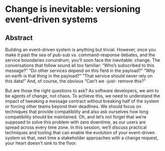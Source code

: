 # Change is inevitable: versioning event-driven systems

## Abstract

Building an event-driven system is anything but trivial. However, once you make it past the sea of pub-sub vs. command-response debates, and the service boundaries conundrum, you’ll soon face the inevitable: change. The conversations that follow sound all too familiar: “Who’s subscribed to this message?” “Do other services depend on this field in the payload?” “Why on earth is that thing in the payload?” “That service should never rely on this data!” And, of course, the obvious “Can’t we -just- remove this?”

But are those the right questions to ask? As software developers, we aim to be agents of change, not chaos. To achieve this, we need to understand the impact of tweaking a message contract without breaking half of the system or forcing other teams beyond their deadlines. We should focus on techniques that provide compatibility and also ask ourselves how long compatibility should be maintained. Oh, and let’s not forget that we’re supposed to solve this problem with zero downtime, as our users are spread across every time zone. In this session, we’ll discuss practical techniques and tooling that can enable the evolution of your event-driven system so that, next time a stakeholder approaches with a change request, your heart doesn't sink to the floor.
